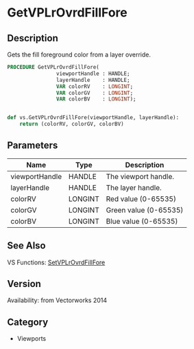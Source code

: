 # GetVPLrOvrdFillFore

## Description
Gets the fill foreground color from a layer override.

```pascal
PROCEDURE GetVPLrOvrdFillFore(
				viewportHandle : HANDLE;
				layerHandle    : HANDLE;
				VAR colorRV    : LONGINT;
				VAR colorGV    : LONGINT;
				VAR colorBV    : LONGINT);
```

```python

def vs.GetVPLrOvrdFillFore(viewportHandle, layerHandle):
    return (colorRV, colorGV, colorBV)
```

## Parameters
|Name|Type|Description|
|---|---|---|
|viewportHandle|HANDLE|The viewport handle.|
|layerHandle|HANDLE|The layer handle.|
|colorRV|LONGINT|Red value (0-65535)|
|colorGV|LONGINT|Green value (0-65535)|
|colorBV|LONGINT|Blue value (0-65535)|

## See Also
VS Functions:
[SetVPLrOvrdFillFore](SetVPLrOvrdFillFore.md)

## Version
Availability: from Vectorworks 2014
## Category
* Viewports

